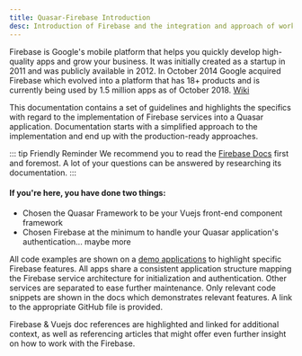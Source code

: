 ```yaml
---
title: Quasar-Firebase Introduction
desc: Introduction of Firebase and the integration and approach of working with Firebase within a Quasar project
---
```

Firebase is Google's mobile platform that helps you quickly develop high-quality apps and grow your business. It was initially created as a startup in 2011 and was publicly available in 2012. In October 2014 Google acquired Firebase which evolved into a platform that has 18+ products and is currently being used by 1.5 million apps as of October 2018. [Wiki](https://en.wikipedia.org/wiki/Firebase)

This documentation contains a set of guidelines and highlights the specifics with regard to the implementation of Firebase services into a Quasar application. Documentation starts with a simplified approach to the implementation and end up with the production-ready approaches.

::: tip Friendly Reminder
We recommend you to read the [Firebase Docs](https://firebase.google.com/docs/web/setup) first and foremost. A lot of your questions can be answered by researching its documentation.
:::

#### **If you're here, you have done two things:**

- Chosen the Quasar Framework to be your Vuejs front-end component framework
- Chosen Firebase at the minimum to handle your Quasar application's authentication... maybe more

All code examples are shown on a [demo applications](link) to highlight specific Firebase features. All apps share a consistent application structure mapping the Firebase service architecture for initialization and authentication. Other services are separated to ease further maintenance. Only relevant code snippets are shown in the docs which demonstrates relevant features. A link to the appropriate GitHub file is provided.

Firebase & Vuejs doc references are highlighted and linked for additional context, as well as referencing articles that might offer even further insight on how to work with the Firebase.
